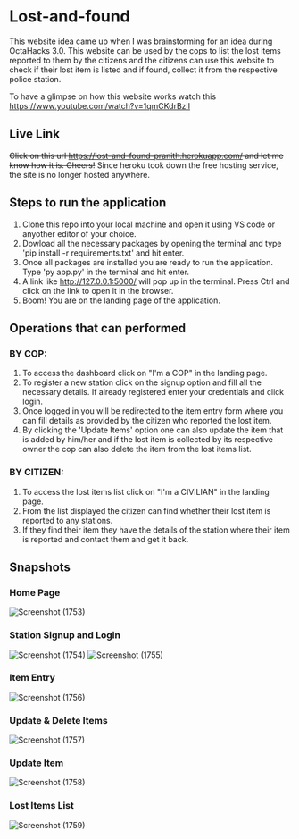 # Lost-and-found
This website idea came up when I was brainstorming for an idea during OctaHacks 3.0. This website can be used by the cops to list the lost items reported to them by the citizens and the citizens can use this website to check if their lost item is listed and if found, collect it from the respective police station. 

To have a glimpse on how this website works watch this https://www.youtube.com/watch?v=1qmCKdrBzlI

## Live Link
~~Click on this url https://lost-and-found-pranith.herokuapp.com/ and let me know how it is. Cheers!~~
Since heroku took down the free hosting service, the site is no longer hosted anywhere.

## Steps to run the application
1. Clone this repo into your local machine and open it using VS code or anyother editor of your choice.
2. Dowload all the necessary packages by opening the terminal and type 'pip install -r requirements.txt' and hit enter.
3. Once all packages are installed you are ready to run the application. Type 'py app.py' in the terminal and hit enter.
3. A link like http://127.0.0.1:5000/ will pop up in the terminal. Press Ctrl and click on the link to open it in the browser.
4. Boom! You are on the landing page of the application.

## Operations that can performed
### BY COP:
1. To access the dashboard click on "I'm a COP" in the landing page.
2. To register a new station click on the signup option and fill all the necessary details. If already registered enter your credentials and click login.
3. Once logged in you will be redirected to the item entry form where you can fill details as provided by the citizen who reported the lost item.
4. By clicking the 'Update Items' option one can also update the item that is added by him/her and if the lost item is collected by its respective owner the cop can also delete the item from the lost items list.

### BY CITIZEN:
1. To access the lost items list click on "I'm a CIVILIAN" in the landing page.
2. From the list displayed the citizen can find whether their lost item is reported to any stations. 
3. If they find their item they have the details of the station where their item is reported and contact them and get it back.

## Snapshots
### Home Page
![Screenshot (1753)](https://user-images.githubusercontent.com/65860350/179365121-b4c9995c-5231-41b9-9e22-76761a1e8a33.png)

### Station Signup and Login
![Screenshot (1754)](https://user-images.githubusercontent.com/65860350/179365122-00d49a59-a0e5-4cfe-9c6f-6a7a4a052a0b.png)
![Screenshot (1755)](https://user-images.githubusercontent.com/65860350/179365123-6391ca1e-3b7e-4d54-9d3a-250057d2a2ba.png)

### Item Entry
![Screenshot (1756)](https://user-images.githubusercontent.com/65860350/179365125-9c6a7f69-eaa0-43f2-a621-5a1d17195bc3.png)

### Update & Delete Items
![Screenshot (1757)](https://user-images.githubusercontent.com/65860350/179365129-ef57d0b3-7b3c-4fad-9efd-20c80c6e2909.png)

### Update Item 
![Screenshot (1758)](https://user-images.githubusercontent.com/65860350/179365132-13503d79-ee80-4eb8-a910-7906684f2463.png)

### Lost Items List
![Screenshot (1759)](https://user-images.githubusercontent.com/65860350/179365133-348ebfd9-3077-4c01-9a31-ae3b10c99f9f.png)
